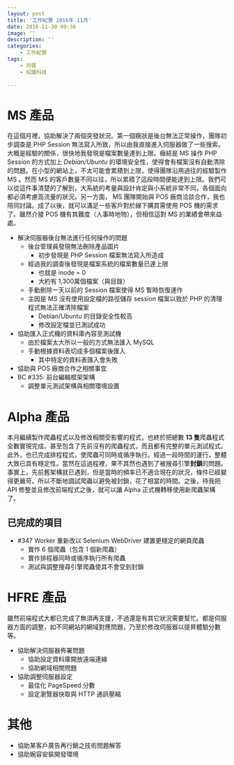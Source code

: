 ```yaml
---
layout: post
title: '工作紀實 2016年 11月'
date: 2016-11-30 09:30
image: ''
description: ''
categories:
    - 工作紀實
tags:
    - 月報
    - 知識科技
 
---
```

# MS 產品

在這個月裡，協助解決了兩個突發狀況。第一個癥狀是後台無法正常操作，團隊初步調查是 PHP Session 無法寫入所致，所以由我直接進入伺服器做了一些搜索。大概是經驗的關係，很快地我發現是檔案數量達到上限。癥結是 MS 操作 PHP Session 的方式加上 *Debian/Ubuntu* 的環境安全性，使得會有檔案沒有自動清除的問題。在小型的網站上，不太可能會累積到上限，使得團隊沿用過往的經驗製作 MS 。然而 MS 的客戶數量不同以往，所以累積了這段時間便能達到上限。我們可以從這件事清楚的了解到，大系統的考量與設計肯定與小系統非常不同，各個面向都必須考慮高流量的狀況。另一方面， MS 團隊開始與 POS 廠商洽談合作，我也陪同討論。成了以後，就可以滿足一些客戶對於線下購買需使用 POS 機的需求了。雖然介接 POS 機有其難度（人事時地物），但相信這對 MS 的業績會帶來益處。

* 解決伺服器後台無法進行任何操作的問題
    + 後台管理員發現無法刪除產品圖片
        - 初步發現是 PHP Session 檔案無法寫入所造成
    + 經過我的調查後發現是檔案系統的檔案數量已達上限
        - 也就是 inode = 0
        - 大約有 1,300萬個檔案（與目錄）
    + 手動刪除一天以前的 Session 檔案使得 MS 暫時恢復運作
    + 主因是 MS 沒有使用設定檔的路徑儲存 session 檔案以致於 PHP 的清理程式無法正確清除檔案
        - Debian/Ubuntu 的目錄安全性較高 
        - 修改設定檔並已測試成功
* 協助匯入正式機的資料庫內容至測試機
    + 由於檔案太大所以一般的方式無法匯入 MySQL
    + 手動根據資料表切成多個檔案後匯入
        - 其中特定的資料表匯入會失敗
* 協助與 POS 廠商合作之相關事宜
* BC #335: 前台編輯框架架構
    + 調整單元測試架構與相關環境設置

# Alpha 產品

本月繼續製作爬蟲程式以及修改相關受影響的程式，也終於把總數 **13 隻**爬蟲程式全數實現完成。甚至包含了先前沒有的爬蟲程式，而且都有完整的單元測試程式。此外，也已完成排程程式，使爬蟲可同時或循序執行。經過一段時間的運行，整體大致已具有穩定性。當然在這過程裡，果不其然也遇到了被搜尋引擎**封鎖**的問題。事實上，先前舊架構就已遇到，但是當時的頻率已不適合現在的狀況，條件已經變得更嚴苛。所以不斷地調試爬蟲以避免被封鎖，花了相當的時間。之後，待我把 API 修整並且修改前端程式之後，就可以讓 Alpha 正式機轉移使用新爬蟲架構了。

## 已完成的項目

* #347 Worker 重新改以 Selenium WebDriver 建置更穩定的網頁爬蟲
    + 實作 6 個爬蟲（包含 1 個新爬蟲）
    + 實作排程器同時或循序執行所有爬蟲
    + 測試與調整搜尋引擎爬蟲使其不會受到封鎖

# HFRE 產品

雖然前端程式大都已完成了無須再支援，不過還是有其它狀況需要幫忙。都是伺服器方面的調整，如不同網站的網域對應問題，乃至於修改伺服器以提昇體驗分數等。

* 協助解決伺服器佈署問題
    + 協助設定資料庫開放遠端連線
    + 協助網域相關問題
* 協助調整伺服器設定
    + 最佳化 PageSpeed 分數
    + 設定瀏覽器快取與 HTTP 通訊壓縮

# 其他

* 協助某客戶廣告再行銷之技術問題解答
* 協助婉容安裝開發環境
